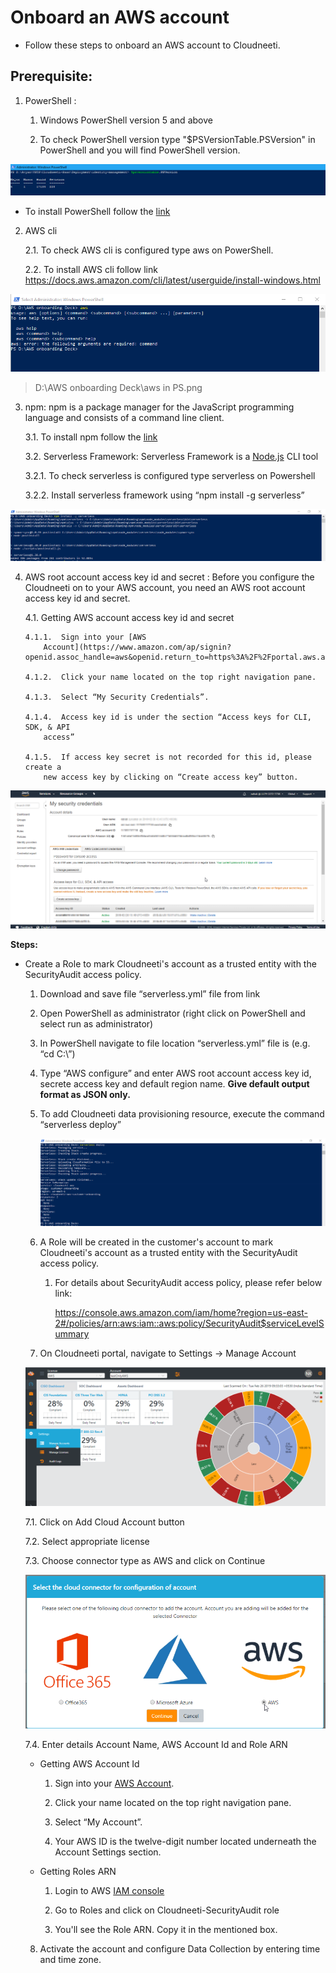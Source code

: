 # Onboard an AWS account

* Follow these steps to onboard an AWS account to Cloudneeti.

**Prerequisite:**
-----------------

1.  PowerShell : 

    1.  Windows PowerShell version 5 and above

    2.  To check PowerShell version type "\$PSVersionTable.PSVersion" in
        PowerShell and you will find PowerShell version.

![PSVersiontable.png](../images/PSVersiontable.png)

-  To install PowerShell follow the [link](https://docs.microsoft.com/en-us/powershell/scripting/setup/installing-windows-powershell?view=powershell-6)


2.  AWS cli

    2.1.  To check AWS cli is configured type aws on PowerShell.

    2.2.  To install AWS cli follow link
        <https://docs.aws.amazon.com/cli/latest/userguide/install-windows.html>

![](../images/aws-cli.png)

>   D:\\AWS onboarding Deck\\aws in PS.png

3.  npm: npm is a package manager for the JavaScript programming language and
    consists of a command line client.

    3.1.  To install npm follow the [link](https://www.npmjs.com/get-npm)

    3.2.  Serverless Framework: Serverless Framework is
    a [Node.js](https://nodejs.org/) CLI tool 

    3.2.1.  To check serverless is configured type serverless on Powershell

    3.2.2.  Install serverless framework using “npm install -g serverless”

![ServerlessArchitecture.png](../images/serverless-architecture.png)

4.  AWS root account access key id and secret : Before you configure the
    Cloudneeti on to your AWS account, you need an AWS root account access key
    id and secret.

    4.1.  Getting AWS account access key id and secret

        4.1.1.  Sign into your [AWS
            Account](https://www.amazon.com/ap/signin?openid.assoc_handle=aws&openid.return_to=https%3A%2F%2Fportal.aws.amazon.com%2Fgp%2Faws%2Fdeveloper%2Fregistration%2Findex.html%3Fie%3DUTF8%26nc1%3Dh_ct&openid.mode=checkid_setup&openid.ns=http%3A%2F%2Fspecs.openid.net%2Fauth%2F2.0&openid.identity=http%3A%2F%2Fspecs.openid.net%2Fauth%2F2.0%2Fidentifier_select&openid.claimed_id=http%3A%2F%2Fspecs.openid.net%2Fauth%2F2.0%2Fidentifier_select&action=&disableCorpSignUp=&clientContext=&marketPlaceId=&poolName=&authCookies=&pageId=aws.ssop&siteState=awscustomer&accountStatusPolicy=P1&sso=&openid.pape.preferred_auth_policies=MultifactorPhysical&openid.pape.max_auth_age=3600&openid.ns.pape=http%3A%2F%2Fspecs.openid.net%2Fextensions%2Fpape%2F1.0&server=%2Fap%2Fsignin%3Fie%3DUTF8&accountPoolAlias=&forceMobileApp=0&forceMobileLayout=0).

        4.1.2.  Click your name located on the top right navigation pane.

        4.1.3.  Select “My Security Credentials”. 

        4.1.4.  Access key id is under the section “Access keys for CLI, SDK, & API
            access”

        4.1.5.  If access key secret is not recorded for this id, please create a
            new access key by clicking on “Create access key” button.

![AWS Portal - Access key id and secret.png](../images/access-creds.png)

**Steps:**

-  Create a Role to mark Cloudneeti's account as a trusted entity with the
    SecurityAudit access policy.

    1.  Download and save file “serverless.yml” file from link

    2.  Open PowerShell as administrator (right click on PowerShell and select
        run as administrator)

    3.  In PowerShell navigate to file location “serverless.yml” file is (e.g.
        “cd C:\\”)

    4.  Type “AWS configure” and enter AWS root account access key id, secrete
        access key and default region name. **Give default output format as JSON
        only.**

    5.  To add Cloudneeti data provisioning resource, execute the command
        “serverless deploy”

        ![Add AWS Role Script Output.png](../images/role-script-output.png)

    6.  A Role will be created in the customer's account to mark Cloudneeti's
        account as a trusted entity with the SecurityAudit access policy.

        1.  For details about SecurityAudit access policy, please refer below
            link:

            <https://console.aws.amazon.com/iam/home?region=us-east-2#/policies/arn:aws:iam::aws:policy/SecurityAudit$serviceLevelSummary>

    7.  On Cloudneeti portal, navigate to Settings -\> Manage Account

    ![ManageAccount.png](../images/manage-account.png)

    7.1.  Click on Add Cloud Account button

    7.2.  Select appropriate license

    7.3.  Choose connector type as AWS and click on Continue

    ![Connector Type.png](../images/connector-type.png)

    7.4.  Enter details Account Name, AWS Account Id and Role ARN

   -  Getting AWS Account Id

        1.  Sign into your [AWS Account](https://www.amazon.com/ap/signin?openid.assoc_handle=aws&openid.return_to=https%3A%2F%2Fportal.aws.amazon.com%2Fgp%2Faws%2Fdeveloper%2Fregistration%2Findex.html%3Fie%3DUTF8%26nc1%3Dh_ct&openid.mode=checkid_setup&openid.ns=http%3A%2F%2Fspecs.openid.net%2Fauth%2F2.0&openid.identity=http%3A%2F%2Fspecs.openid.net%2Fauth%2F2.0%2Fidentifier_select&openid.claimed_id=http%3A%2F%2Fspecs.openid.net%2Fauth%2F2.0%2Fidentifier_select&action=&disableCorpSignUp=&clientContext=&marketPlaceId=&poolName=&authCookies=&pageId=aws.ssop&siteState=awscustomer&accountStatusPolicy=P1&sso=&openid.pape.preferred_auth_policies=MultifactorPhysical&openid.pape.max_auth_age=3600&openid.ns.pape=http%3A%2F%2Fspecs.openid.net%2Fextensions%2Fpape%2F1.0&server=%2Fap%2Fsignin%3Fie%3DUTF8&accountPoolAlias=&forceMobileApp=0&forceMobileLayout=0).

        2.  Click your name located on the top right navigation pane.

        3.  Select “My Account”. 

        4.  Your AWS ID is the twelve-digit number located underneath the
            Account Settings section.

    -  Getting Roles ARN

        1.  Login to AWS [IAM console](https://console.aws.amazon.com/iam)

        2.  Go to Roles and click on Cloudneeti-SecurityAudit role

        3.  You'll see the Role ARN. Copy it in the mentioned box.

    8.  Activate the account and configure Data Collection by entering time and time zone.
